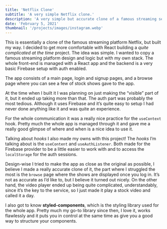 ```yaml
---
title: 'Netflix Clone'
subtitle: 'A very simple Netflix clone.'
description: 'A very simple but accurate clone of a famous streaming service. Made with React (custom hooks & context), styled-components and Firebase'
date: 'February 5, 2021'
thumbnail: '/projects/images/instagram.webp'
---
```


This is essentially a clone of the famous streaming platform Netflix, but built my way.
I decided to get more comfortable with React building a _quite complicated at the time_ project.
The idea was simple.
I wanted to copy a famous streaming platform design and logic but with my own stack.
The whole front-end is managed with a React app and the backend is a very basic Firebase setup with auth enabled.

The app consists of a main page, login and signup pages, and a browse page where you can see a few of stock shows gave to the app.

At the time when I built it I was planning on just making the “visible” part of it, but it ended up taking more than that. The auth part was probably the most tedious. Although it uses Firebase and it’s quite easy to setup I had never done anything like it and was quite an experience.

For the whole communication it was a really nice practice for the `useContext` hook. Pretty much the whole app is managed through it and gave me a really good glimpse of where and when is a nice idea to use it.

Talking about _hooks_ I also made my owns with this project!
The _hooks_ I’m talking about is the `useContent` and `useAuthListener`. Both made for the Firebase provider to be a little easier to work with and to access the `localStorage` for the auth sessions.

Design-wise I tried to make the app as close as the original as possible, I believe I made a really accurate clone of it, the part where I struggled the most is the `browse` page where the shows are displayed once you log in. It’s not as accurate as I’d like to, but I believe it turned out nicely.
On the other hand, the video player ended up being quite complicated, understandably, since it’s the key to the service, so I just made it play a stock video and called it a day.

I also got to know **styled-components**, which is the styling library used for the whole app. Pretty much my go-to library since then, I love it, works flawlessly and it puts you in control at the same time as give you a good way to structure your components.
